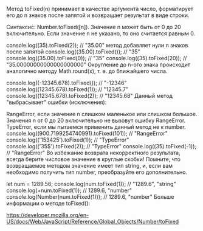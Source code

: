 
Метод toFixed(n) принимает в качестве аргумента число, форматирует его до n знаков после запятой и возвращает результат в виде строки.

Синтаксис: Number.toFixed([n]). Значение n может быть от 0 до 20 включительно. Если значение n не указано, то оно считается равным 0.

console.log((35).toFixed(2)); // "35.00" метод добавляет нули n знаков после запятой
console.log((35.00).toFixed()); // "35"
console.log((35.00).toFixed(0)); // "35"
console.log((35).toFixed(20)); // "35.00000000000000000000"
Округление до n-ого знака происходит аналогично методу Math.round(x), т. е. до ближайшего числа.

console.log((-12345.678).toFixed()); // "-12346"
console.log((12345.678).toFixed(1)); // "12345.7"
console.log((12345.678).toFixed(2)); // "12345.68"
Данный метод "выбрасывает" ошибки (исключения):

RangeError, если значение n слишком маленькое или слишком большое. Значения n от 0 до 20 включительно не вызовут ошибку RangeError.
TypeError, если мы пытаемся применить данный метод не к number.
console.log((900.7199254740991).toFixed(101)); // "RangeError"
console.log(('153425').toFixed(1)); // "TypeError"
console.log(('35$').toFixed(2)); // "TypeError"
console.log((35).toFixed(-1)); // "RangeError"
Во избежание возврата некорректного результата, всегда берите числовое значение в круглые скобки! Помните, что возвращаемое методом значение имеет тип string, и, если вам необходимо получить тип number, преобразуйте его дополнительно.

let num = 1289.56;
console.log(num.toFixed(1)); // "1289.6", "string"
console.log(+num.toFixed(1)); // 1289.6, "number"
console.log(Number(num.toFixed(1))); // 1289.6, "number"
Больше информации о методе toFixed():

https://developer.mozilla.org/en-US/docs/Web/JavaScript/Reference/Global_Objects/Number/toFixed
